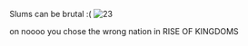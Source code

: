 Slums can be brutal :(
![23](https://github.com/Slum-Web/Slum-Web.github.io/assets/135080444/7a91dbce-f2b8-4b80-bc32-c30c39172f0b)




on noooo you chose the wrong nation in RISE OF KINGDOMS
